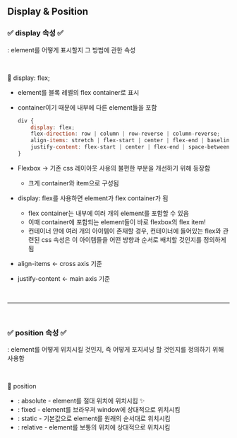 ## Display & Position

### ✅ display 속성 ✅
: element를 어떻게 표시할지 그 방법에 관한 속성

<br />

📌 display: flex;

- element를 블록 레벨의 flex container로 표시
- container이기 때문에 내부에 다른 element들을 포함


    ```javascript
    div {
        display: flex;
        flex-direction: row | column | row-reverse | column-reverse;
        align-items: stretch | flex-start | center | flex-end | baseline;
        justify-content: flex-start | center | flex-end | space-between | space-around;
    }
    ```

- Flexbox -> 기존 css 레이아웃 사용의 불편한 부분을 개선하기 위해 등장함
    - 크게 container와 item으로 구성됨

- display: flex를 사용하면 element가 flex container가 됨
    - flex container는 내부에 여러 개의 element를 포함할 수 있음
    -  이때 container에 포함되는 element들이 바로 flexbox의 flex item!
    -  컨테이너 안에 여러 개의 아이템이 존재할 경우, 컨테이너에 들어있는 flex와 관련된 css 속성은 이 아이템들을 어떤 방향과 순서로 배치할 것인지를 정의하게 됨 



- align-items <- cross axis 기준 
- justify-content <- main axis 기준

<br />

----
<br />

### ✅ position 속성 ✅
: element를 어떻게 위치시킬 것인지, 즉 어떻게 포지셔닝 할 것인지를 정의하기 위해 사용함

<br />

📌 position
- : absolute - element를 절대 위치에 위치시킴 ✨ 
- : fixed - element를 브라우저 window에 상대적으로 위치시킴
- : static - 기본값으로 element를 원래의 순서대로 위치시킴
- : relative - element를 보통의 위치에 상대적으로 위치시킴

